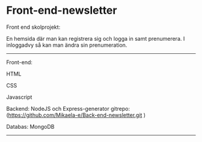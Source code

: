 # Front-end-newsletter


Front end skolprojekt:

En hemsida där man kan registrera sig och logga in samt prenumerera. 
I inloggadvy så kan man ändra sin prenumeration.
________
Front-end: 

HTML

CSS

Javascript


Backend: NodeJS och Express-generator gitrepo: (https://github.com/Mikaela-e/Back-end-newsletter.git ) 

Databas: MongoDB
_______
